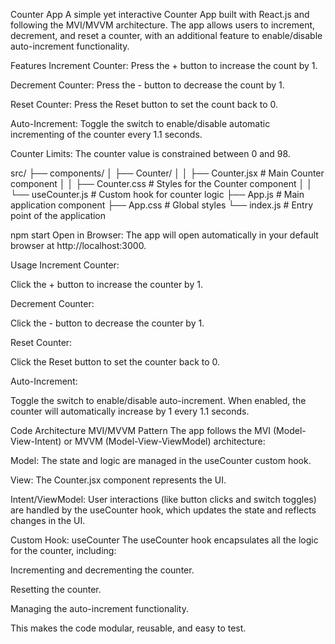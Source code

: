 Counter App
A simple yet interactive Counter App built with React.js and following the MVI/MVVM architecture. The app allows users to increment, decrement, and reset a counter, with an additional feature to enable/disable auto-increment functionality.

Features
Increment Counter: Press the + button to increase the count by 1.

Decrement Counter: Press the - button to decrease the count by 1.

Reset Counter: Press the Reset button to set the count back to 0.

Auto-Increment: Toggle the switch to enable/disable automatic incrementing of the counter every 1.1 seconds.

Counter Limits: The counter value is constrained between 0 and 98.


src/
├── components/
│   ├── Counter/
│   │   ├── Counter.jsx        # Main Counter component
│   │   ├── Counter.css        # Styles for the Counter component
│   │   └── useCounter.js      # Custom hook for counter logic
├── App.js                     # Main application component
├── App.css                    # Global styles
└── index.js                   # Entry point of the application





npm start
Open in Browser:
The app will open automatically in your default browser at http://localhost:3000.

Usage
Increment Counter:

Click the + button to increase the counter by 1.

Decrement Counter:

Click the - button to decrease the counter by 1.

Reset Counter:

Click the Reset button to set the counter back to 0.

Auto-Increment:

Toggle the switch to enable/disable auto-increment. When enabled, the counter will automatically increase by 1 every 1.1 seconds.

Code Architecture
MVI/MVVM Pattern
The app follows the MVI (Model-View-Intent) or MVVM (Model-View-ViewModel) architecture:

Model: The state and logic are managed in the useCounter custom hook.

View: The Counter.jsx component represents the UI.

Intent/ViewModel: User interactions (like button clicks and switch toggles) are handled by the useCounter hook, which updates the state and reflects changes in the UI.

Custom Hook: useCounter
The useCounter hook encapsulates all the logic for the counter, including:

Incrementing and decrementing the counter.

Resetting the counter.

Managing the auto-increment functionality.

This makes the code modular, reusable, and easy to test.
